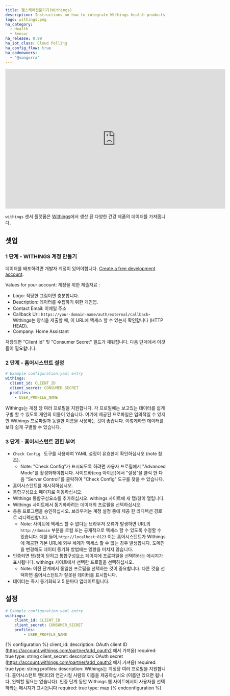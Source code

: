 ```yaml
---
title: 헬스케어전문기기(Withings)
description: Instructions on how to integrate Withings health products within Home Assistant.
logo: withings.png
ha_category:
  - Health
  - Sensor
ha_release: 0.99
ha_iot_class: Cloud Polling
ha_config_flow: true
ha_codeowners:
  - '@vangorra'
---
```


<iframe width="690" height="437" src="https://www.youtube.com/embed/e5Cem5oahho" frameborder="0" allow="accelerometer; autoplay; encrypted-media; gyroscope; picture-in-picture" allowfullscreen></iframe>

`withings` 센서 플랫폼은 [Withings](https://www.withings.com)에서 생산 된 다양한 건강 제품의 데이터를 가져옵니다.

## 셋업

### 1 단계 - WITHINGS 계정 만들기

데이터를 배포하려면 개발자 계정이 있어야합니다. [Create a free development account](https://account.withings.com/partner/add_oauth2).

Values for your account:
계정을 위한 제출자료 : 

- Logo: 적당한 그림이면 충분합니다.
- Description: 데이터를 수집하기 위한 개인앱.
- Contact Email: 이메일 주소
- Callback Uri: `https://your-domain-name/auth/external/callback`- Withings는 양식을 제출할 때, 이 URL에 액세스 할 수 있는지 확인합니다 (HTTP HEAD).
- Company: Home Assistant

저장되면 "Client Id" 및 "Consumer Secret" 필드가 채워집니다. 다음 단계에서 이것들이 필요합니다.

### 2 단계 - 홈어시스턴트 설정

```yaml
# Example configuration.yaml entry
withings:
  client_id: CLIENT_ID
  client_secret: CONSUMER_SECRET
  profiles:
    - USER_PROFILE_NAME
```

Withings는 계정 당 여러 프로필을 지원합니다. 각 프로필에는 보고있는 데이터를 쉽게 구별 할 수 있도록 개인의 이름이 있습니다. 여기에 제공된 프로파일은 임의적일 수 있지만 Withings 프로파일과 동일한 이름을 사용하는 것이 좋습니다. 이렇게하면 데이터를 보다 쉽게 ​​구별할 수 있습니다.

### 3 단계 - 홈어시스턴트 권한 부여

- `Check Config ` 도구를 사용하여 YAML 설정이 유효한지 확인하십시오 (note 참조).
  - Note: "Check Config"가 표시되도록 하려면 사용자 프로필에서 "Advanced Mode"를 활성화해야합니다. 사이드바(cog 아이콘)에서 "설정"을 클릭 한 다음 "Server Control"를 클릭하여 "Check Config" 도구를 찾을 수 있습니다.
- 홈어시스턴트를 재시작하십시오.
- 통합구성요소 페이지로 이동하십시오.
- Withings 통합구성요소를 추가하십시오. withings 사이트에 새 탭/창이 열립니다.
- Withings 사이트에서 동기화하려는 데이터의 프로필을 선택하십시오.
- 응용 프로그램을 승인하십시오. 브라우저는 계정 설정 중에 제공 한 리디렉션 경로로 리디렉션합니다.
  - Note: 사이트에 액세스 할 수 없다는 브라우저 오류가 발생하면 URL의 `http://domain` 부분을 로컬 또는 공개적으로 액세스 할 수 있도록 수정할 수 있습니다. 예를 들어,`http://localhost:8123`
  이는 홈어시스턴트가 Withings에 제공한 기본 URL에 외부 세계가 액세스 할 수 없는 경우 발생합니다.
  도메인을 변경해도 데이터 동기화 방법에는 영향을 미치지 않습니다.
- 인증되면 탭/창이 닫히고 통합구성요소 페이지에 프로파일을 선택하라는 메시지가 표시됩니다. withings 사이트에서 선택한 프로필을 선택하십시오.
  - Note: 이전 단계에서 동일한 프로필을 선택하는 것이 중요합니다. 다른 것을 선택하면 홈어시스턴트가 잘못된 데이터를 표시합니다.
- 데이터는 즉시 동기화되고 5 분마다 업데이트됩니다.

## 설정

```yaml
# Example configuration.yaml entry
withings:
    client_id: CLIENT_ID
    client_secret: CONSUMER_SECRET
    profiles:
        - USER_PROFILE_NAME
```
{% configuration %}
client_id:
  description: OAuth client ID (https://account.withings.com/partner/add_oauth2 에서 가져옴)
  required: true
  type: string
client_secret:
  description: OAuth secret (https://account.withings.com/partner/add_oauth2 에서 가져옴)
  required: true
  type: string
profiles:
  description: Withings는 계정당 여러 프로필을 지원합니다. 홈어시스턴트 엔티티와 연관시킬 사람의 이름을 제공하십시오 (이름만 있으면 됩니다, 완벽할 필요는 없습니다). 인증 단계 동안 Withings 웹 사이트에서이 사용자를 선택하라는 메시지가 표시됩니다
  required: true
  type: map
{% endconfiguration %}
